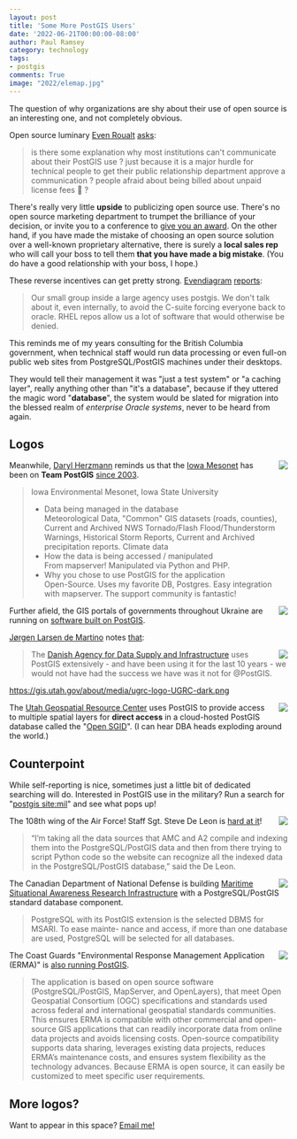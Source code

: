 ```yaml
---
layout: post
title: 'Some More PostGIS Users'
date: '2022-06-21T00:00:00-08:00'
author: Paul Ramsey
category: technology
tags:
- postgis
comments: True
image: "2022/elemap.jpg"
---
```


The question of why organizations are shy about their use of open source is an interesting one, and not completely obvious.

Open source luminary [Even Roualt](https://twitter.com/evenrouault?s=21) [asks](https://twitter.com/evenrouault/status/1538970569907003392?s=21):

> is there some explanation why most institutions can't communicate about their PostGIS use ? 
> just because it is a major hurdle for technical people to get their public relationship department approve a communication ? 
> people afraid about being billed about unpaid license fees 🤣 ?

There's really very little **upside** to publicizing open source use. There's no open source marketing department to trumpet the brilliance of your decision, or invite you to a conference to [give you an award](https://www.esri.com/about/newsroom/announcements/esri-awards-gis-users-for-innovation-and-global-contribution/). On the other hand, if you have made the mistake of choosing an open source solution over a well-known proprietary alternative, there is surely a **local sales rep** who will call your boss to tell them **that you have made a big mistake**. (You do have a good relationship with your boss, I hope.)

These reverse incentives can get pretty strong. [Evendiagram](https://twitter.com/evendiagram?s=21) [reports](https://twitter.com/evendiagram/status/1538990653262155782?s=21):

> Our small group inside a large agency uses postgis. We don't talk about it, even internally, to avoid the C-suite forcing everyone back to oracle. RHEL repos allow us a lot of software that would otherwise be denied.

This reminds me of my years consulting for the British Columbia government, when technical staff would run data processing or even full-on public web sites from PostgreSQL/PostGIS machines under their desktops.

They would tell their management it was "just a test system" or "a caching layer", really anything other than "it's a database", because if they uttered the magic word "**database**", the system would be slated for migration into the blessed realm of *enterprise Oracle systems*, never to be heard from again.


## Logos

<img src="{{ site.images }}/2022/iowa-state-cyclones-logo.png" style="float:right;padding-left:10px;" />Meanwhile, [Daryl Herzmann](https://twitter.com/akrherz) reminds us that the [Iowa Mesonet](https://mesonet.agron.iastate.edu/) has been on **Team PostGIS** [since 2003](https://lists.osgeo.org/pipermail/postgis-users/2003-February/002038.html).

> Iowa Environmental Mesonet, Iowa State University<br/>
> - Data being managed in the database<br/>
> Meteorological Data, "Common" GIS datasets (roads, counties), Current and 
Archived NWS Tornado/Flash Flood/Thunderstorm Warnings, Historical Storm 
Reports,  Current and Archived precipitation reports.  Climate data<br/>
> - How the data is being accessed / manipulated<br/>
>From mapserver!  Manipulated via Python and PHP.<br/>
> - Why you chose to use PostGIS for the application<br/>
> Open-Source.  Uses my favorite DB, Postgres.  Easy integration with 
mapserver.  The support community is fantastic!

<img src="{{ site.images }}/2022/ua.jpg" style="float:right;padding-left:10px;" />Further afield, the GIS portals of governments throughout Ukraine are running on [software built on PostGIS](https://cadastre-com-ua.translate.goog/pro-nas?_x_tr_sl=uk&_x_tr_tl=en&_x_tr_hl=en&_x_tr_pto=wapp&_x_tr_sch=http). 

[Jørgen Larsen de Martino](https://twitter.com/DocDemar) notes [that](https://twitter.com/docdemar/status/1539160848475766784?s=21):

> <img src="{{ site.images }}/2022/sdfi.jpg" style="float:right;padding-left:10px;" />The [Danish Agency for Data Supply and Infrastructure](https://eng.sdfe.dk) uses PostGIS extensively - and have  been using it for the last 10 years - we would not have had the success we have was it not for @PostGIS.

https://gis.utah.gov/about/media/ugrc-logo-UGRC-dark.png

<img src="{{ site.images }}/2022/ugrc.png" style="float:right;padding-left:10px;" />The [Utah Geospatial Resource Center](https://gis.utah.gov/about/) uses PostGIS to provide access to multiple spatial layers for **direct access** in a cloud-hosted PostGIS database called the "[Open SGID](https://gis.utah.gov/sgid/open-sgid/)". (I can hear DBA heads exploding around the world.) 


## Counterpoint

While self-reporting is nice, sometimes just a little bit of dedicated searching will do. Interested in PostGIS use in the military? Run a search for "[postgis site:mil](https://www.google.com/search?q=postgis+site:mil)" and see what pops up!

<img src="{{ site.images }}/2022/af-logo-seal.png" style="float:right;padding-left:10px;" />The 108th wing of the Air Force! Staff Sgt. Steve De Leon is [hard at it](https://www.108thwing.ang.af.mil/News/Features/Display/Article/2685701/knowledge-outweighs-rank-for-national-guardsman-in-charge-of-amc-phoenix-oracle/)!

> “I’m taking all the data sources that AMC and A2 compile and indexing them into the PostgreSQL/PostGIS data and then from there trying to script Python code so the website can recognize all the indexed data in the PostgreSQL/PostGIS database,” said the De Leon.

<img src="{{ site.images }}/2022/ca-dnd.png" style="float:right;padding-left:10px;" />The Canadian Department of National Defense is building [Maritime Situational Awareness Research Infrastructure](https://apps.dtic.mil/sti/pdfs/AD1017571.pdf) with a PostgreSQL/PostGIS standard database component.

> PostgreSQL with its PostGIS extension is the selected DBMS for MSARI. To ease mainte-
nance and access, if more than one database are used, PostgreSQL will be selected for all
databases.

<img src="{{ site.images }}/2022/uscg.jpg" style="float:right;padding-left:10px;" />The Coast Guards "Environmental Response Management Application (ERMA)" is [also running PostGIS](https://homeport.uscg.mil/Lists/Content/Attachments/75962/ERMA%20Basic%20User%20Guide.pdf).

> The application is based on open source software (PostgreSQL/PostGIS, MapServer, and OpenLayers), that meet Open Geospatial Consortium (OGC) specifications and standards used across federal and international geospatial standards communities. This ensures ERMA is compatible with other commercial and open-source GIS applications that can readily incorporate data from online data projects and avoids licensing costs. Open-source compatibility supports data sharing, leverages existing data projects, reduces ERMA’s maintenance costs, and ensures system flexibility as the technology advances. Because ERMA is open source, it can easily be customized to meet specific user requirements.


## More logos?

Want to appear in this space? [Email me!](mailto:pramsey@cleverelephant.ca)





